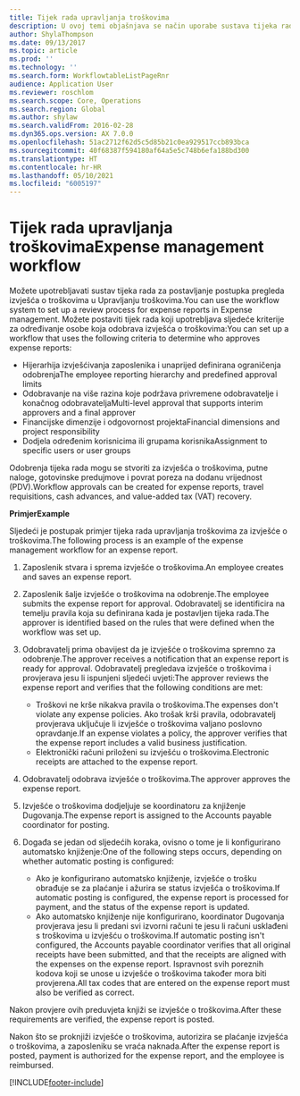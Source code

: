 ```yaml
---
title: Tijek rada upravljanja troškovima
description: U ovoj temi objašnjava se način uporabe sustava tijeka rada u aplikaciji Microsoft Dynamics 365 Finance za postavljanje postupka pregleda izvješća o troškovima u Upravljanju troškovima.
author: ShylaThompson
ms.date: 09/13/2017
ms.topic: article
ms.prod: ''
ms.technology: ''
ms.search.form: WorkflowtableListPageRnr
audience: Application User
ms.reviewer: roschlom
ms.search.scope: Core, Operations
ms.search.region: Global
ms.author: shylaw
ms.search.validFrom: 2016-02-28
ms.dyn365.ops.version: AX 7.0.0
ms.openlocfilehash: 51ac2712f62d5c5d85b21c0ea929517ccb893bca
ms.sourcegitcommit: 40f68387f594180af64a5e5c748b6efa188bd300
ms.translationtype: HT
ms.contentlocale: hr-HR
ms.lasthandoff: 05/10/2021
ms.locfileid: "6005197"
---
```

# <a name="expense-management-workflow"></a><span data-ttu-id="58ea4-103">Tijek rada upravljanja troškovima</span><span class="sxs-lookup"><span data-stu-id="58ea4-103">Expense management workflow</span></span>

<span data-ttu-id="58ea4-104">Možete upotrebljavati sustav tijeka rada za postavljanje postupka pregleda izvješća o troškovima u Upravljanju troškovima.</span><span class="sxs-lookup"><span data-stu-id="58ea4-104">You can use the workflow system to set up a review process for expense reports in Expense management.</span></span> <span data-ttu-id="58ea4-105">Možete postaviti tijek rada koji upotrebljava sljedeće kriterije za određivanje osobe koja odobrava izvješća o troškovima:</span><span class="sxs-lookup"><span data-stu-id="58ea4-105">You can set up a workflow that uses the following criteria to determine who approves expense reports:</span></span>

- <span data-ttu-id="58ea4-106">Hijerarhija izvješćivanja zaposlenika i unaprijed definirana ograničenja odobrenja</span><span class="sxs-lookup"><span data-stu-id="58ea4-106">The employee reporting hierarchy and predefined approval limits</span></span>
- <span data-ttu-id="58ea4-107">Odobravanje na više razina koje podržava privremene odobravatelje i konačnog odobravatelja</span><span class="sxs-lookup"><span data-stu-id="58ea4-107">Multi-level approval that supports interim approvers and a final approver</span></span>
- <span data-ttu-id="58ea4-108">Financijske dimenzije i odgovornost projekta</span><span class="sxs-lookup"><span data-stu-id="58ea4-108">Financial dimensions and project responsibility</span></span>
- <span data-ttu-id="58ea4-109">Dodjela određenim korisnicima ili grupama korisnika</span><span class="sxs-lookup"><span data-stu-id="58ea4-109">Assignment to specific users or user groups</span></span>

<span data-ttu-id="58ea4-110">Odobrenja tijeka rada mogu se stvoriti za izvješća o troškovima, putne naloge, gotovinske predujmove i povrat poreza na dodanu vrijednost (PDV).</span><span class="sxs-lookup"><span data-stu-id="58ea4-110">Workflow approvals can be created for expense reports, travel requisitions, cash advances, and value-added tax (VAT) recovery.</span></span>

<span data-ttu-id="58ea4-111">**Primjer**</span><span class="sxs-lookup"><span data-stu-id="58ea4-111">**Example**</span></span>

<span data-ttu-id="58ea4-112">Sljedeći je postupak primjer tijeka rada upravljanja troškovima za izvješće o troškovima.</span><span class="sxs-lookup"><span data-stu-id="58ea4-112">The following process is an example of the expense management workflow for an expense report.</span></span>

1. <span data-ttu-id="58ea4-113">Zaposlenik stvara i sprema izvješće o troškovima.</span><span class="sxs-lookup"><span data-stu-id="58ea4-113">An employee creates and saves an expense report.</span></span>
2. <span data-ttu-id="58ea4-114">Zaposlenik šalje izvješće o troškovima na odobrenje.</span><span class="sxs-lookup"><span data-stu-id="58ea4-114">The employee submits the expense report for approval.</span></span> <span data-ttu-id="58ea4-115">Odobravatelj se identificira na temelju pravila koja su definirana kada je postavljen tijeka rada.</span><span class="sxs-lookup"><span data-stu-id="58ea4-115">The approver is identified based on the rules that were defined when the workflow was set up.</span></span>
3. <span data-ttu-id="58ea4-116">Odobravatelj prima obavijest da je izvješće o troškovima spremno za odobrenje.</span><span class="sxs-lookup"><span data-stu-id="58ea4-116">The approver receives a notification that an expense report is ready for approval.</span></span> <span data-ttu-id="58ea4-117">Odobravatelj pregledava izvješće o troškovima i provjerava jesu li ispunjeni sljedeći uvjeti:</span><span class="sxs-lookup"><span data-stu-id="58ea4-117">The approver reviews the expense report and verifies that the following conditions are met:</span></span>

    - <span data-ttu-id="58ea4-118">Troškovi ne krše nikakva pravila o troškovima.</span><span class="sxs-lookup"><span data-stu-id="58ea4-118">The expenses don't violate any expense policies.</span></span> <span data-ttu-id="58ea4-119">Ako trošak krši pravila, odobravatelj provjerava uključuje li izvješće o troškovima valjano poslovno opravdanje.</span><span class="sxs-lookup"><span data-stu-id="58ea4-119">If an expense violates a policy, the approver verifies that the expense report includes a valid business justification.</span></span>
    - <span data-ttu-id="58ea4-120">Elektronički računi priloženi su izvješću o troškovima.</span><span class="sxs-lookup"><span data-stu-id="58ea4-120">Electronic receipts are attached to the expense report.</span></span>

4. <span data-ttu-id="58ea4-121">Odobravatelj odobrava izvješće o troškovima.</span><span class="sxs-lookup"><span data-stu-id="58ea4-121">The approver approves the expense report.</span></span>
5. <span data-ttu-id="58ea4-122">Izvješće o troškovima dodjeljuje se koordinatoru za knjiženje Dugovanja.</span><span class="sxs-lookup"><span data-stu-id="58ea4-122">The expense report is assigned to the Accounts payable coordinator for posting.</span></span>
6. <span data-ttu-id="58ea4-123">Događa se jedan od sljedećih koraka, ovisno o tome je li konfigurirano automatsko knjiženje:</span><span class="sxs-lookup"><span data-stu-id="58ea4-123">One of the following steps occurs, depending on whether automatic posting is configured:</span></span>

    - <span data-ttu-id="58ea4-124">Ako je konfigurirano automatsko knjiženje, izvješće o trošku obrađuje se za plaćanje i ažurira se status izvješća o troškovima.</span><span class="sxs-lookup"><span data-stu-id="58ea4-124">If automatic posting is configured, the expense report is processed for payment, and the status of the expense report is updated.</span></span>
    - <span data-ttu-id="58ea4-125">Ako automatsko knjiženje nije konfigurirano, koordinator Dugovanja provjerava jesu li predani svi izvorni računi te jesu li računi usklađeni s troškovima u izvješću o troškovima.</span><span class="sxs-lookup"><span data-stu-id="58ea4-125">If automatic posting isn't configured, the Accounts payable coordinator verifies that all original receipts have been submitted, and that the receipts are aligned with the expenses on the expense report.</span></span> <span data-ttu-id="58ea4-126">Ispravnost svih poreznih kodova koji se unose u izvješće o troškovima također mora biti provjerena.</span><span class="sxs-lookup"><span data-stu-id="58ea4-126">All tax codes that are entered on the expense report must also be verified as correct.</span></span>

<span data-ttu-id="58ea4-127">Nakon provjere ovih preduvjeta knjiži se izvješće o troškovima.</span><span class="sxs-lookup"><span data-stu-id="58ea4-127">After these requirements are verified, the expense report is posted.</span></span>

<span data-ttu-id="58ea4-128">Nakon što se proknjiži izvješće o troškovima, autorizira se plaćanje izvješća o troškovima, a zaposleniku se vraća naknada.</span><span class="sxs-lookup"><span data-stu-id="58ea4-128">After the expense report is posted, payment is authorized for the expense report, and the employee is reimbursed.</span></span>


[!INCLUDE[footer-include](../includes/footer-banner.md)]